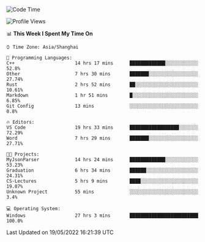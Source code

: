 <!--START_SECTION:waka-->
![Code Time](http://img.shields.io/badge/Code%20Time-32%20hrs%2051%20mins-blue)

![Profile Views](http://img.shields.io/badge/Profile%20Views-81-blue)

📊 **This Week I Spent My Time On** 

```text
⌚︎ Time Zone: Asia/Shanghai

💬 Programming Languages: 
C++                      14 hrs 17 mins      █████████████░░░░░░░░░░░░   52.8% 
Other                    7 hrs 30 mins       ███████░░░░░░░░░░░░░░░░░░   27.74% 
Rust                     2 hrs 52 mins       ██░░░░░░░░░░░░░░░░░░░░░░░   10.61% 
Markdown                 1 hr 51 mins        █░░░░░░░░░░░░░░░░░░░░░░░░   6.85% 
Git Config               13 mins             ░░░░░░░░░░░░░░░░░░░░░░░░░   0.8%

🔥 Editors: 
VS Code                  19 hrs 33 mins      ██████████████████░░░░░░░   72.29% 
Word                     7 hrs 29 mins       ███████░░░░░░░░░░░░░░░░░░   27.71%

🐱‍💻 Projects: 
MyJsonParser             14 hrs 24 mins      █████████████░░░░░░░░░░░░   53.23% 
Graduation               6 hrs 34 mins       ██████░░░░░░░░░░░░░░░░░░░   24.31% 
CS-Lectures              5 hrs 9 mins        ████░░░░░░░░░░░░░░░░░░░░░   19.07% 
Unknown Project          55 mins             ░░░░░░░░░░░░░░░░░░░░░░░░░   3.4%

💻 Operating System: 
Windows                  27 hrs 3 mins       █████████████████████████   100.0%

```


 Last Updated on 19/05/2022 16:21:39 UTC
<!--END_SECTION:waka-->